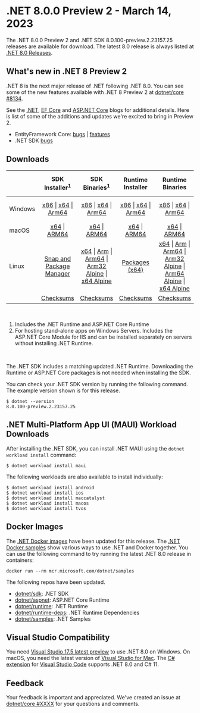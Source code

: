 # .NET 8.0.0 Preview 2 - March 14, 2023

The .NET 8.0.0 Preview 2 and .NET SDK 8.0.100-preview.2.23157.25 releases are available for download. The latest 8.0 release is always listed at [.NET 8.0 Releases](../README.md).

## What's new in .NET 8 Preview 2

.NET 8 is the next major release of .NET following .NET 8.0. You can see some of the new features available with .NET 8 Preview 2 at [dotnet/core #8134](https://github.com/dotnet/core/issues/8134).

See the [.NET][dotnet-blog], [EF Core][ef-blog] and [ASP.NET Core][aspnet-blog] blogs for additional details.
Here is list of some of the additions and updates we're excited to bring in Preview 2.

* EntityFramework Core: [bugs][ef_bugs] | [features][ef_features]
* .NET SDK [bugs][sdk_bugs]

## Downloads

|           | SDK Installer<sup>1</sup>                        | SDK Binaries<sup>1</sup>                 | Runtime Installer                                        | Runtime Binaries                                 | ASP.NET Core Runtime           |Windows Desktop Runtime          |
| --------- | :------------------------------------------:     | :----------------------:                 | :---------------------------:                            | :-------------------------:                      | :-----------------:            | :-----------------:            |
| Windows   | [x86][dotnet-sdk-win-x86.exe] \| [x64][dotnet-sdk-win-x64.exe] \| [Arm64][dotnet-sdk-win-arm64.exe] | [x86][dotnet-sdk-win-x86.zip] \| [x64][dotnet-sdk-win-x64.zip] \|  [Arm64][dotnet-sdk-win-arm64.zip] | [x86][dotnet-runtime-win-x86.exe] \| [x64][dotnet-runtime-win-x64.exe] \| [Arm64][dotnet-runtime-win-arm64.exe] | [x86][dotnet-runtime-win-x86.zip] \| [x64][dotnet-runtime-win-x64.zip] \| [Arm64][dotnet-runtime-win-arm64.zip] | [x86][aspnetcore-runtime-win-x86.exe] \| [x64][aspnetcore-runtime-win-x64.exe] \|<br> [Hosting Bundle][dotnet-hosting-win.exe]<sup>2</sup> | [x86][windowsdesktop-runtime-win-x86.exe] \| [x64][windowsdesktop-runtime-win-x64.exe] \| [Arm64][windowsdesktop-runtime-win-arm64.exe] |
| macOS     | [x64][dotnet-sdk-osx-x64.pkg] \| [ARM64][dotnet-sdk-osx-arm64.pkg] | [x64][dotnet-sdk-osx-x64.tar.gz] \| [ARM64][dotnet-sdk-osx-arm64.tar.gz]  | [x64][dotnet-runtime-osx-x64.pkg] \| [ARM64][dotnet-runtime-osx-arm64.pkg] | [x64][dotnet-runtime-osx-x64.tar.gz] \| [ARM64][dotnet-runtime-osx-arm64.tar.gz]| [x64][aspnetcore-runtime-osx-x64.tar.gz] \| [ARM64][aspnetcore-runtime-osx-arm64.tar.gz] | - |<sup>1</sup>
| Linux     |  [Snap and Package Manager](../install-linux.md)  | [x64][dotnet-sdk-linux-x64.tar.gz] \| [Arm][dotnet-sdk-linux-arm.tar.gz]  \| [Arm64][dotnet-sdk-linux-arm64.tar.gz] \| [Arm32 Alpine][dotnet-sdk-linux-musl-arm.tar.gz]  \| [x64 Alpine][dotnet-sdk-linux-musl-x64.tar.gz] | [Packages (x64)][linux-packages] | [x64][dotnet-runtime-linux-x64.tar.gz] \| [Arm][dotnet-runtime-linux-arm.tar.gz] \| [Arm64][dotnet-runtime-linux-arm64.tar.gz] \| [Arm32 Alpine][dotnet-runtime-linux-musl-arm.tar.gz] \| [Arm64 Alpine][dotnet-runtime-linux-musl-arm64.tar.gz] \| [x64 Alpine][dotnet-runtime-linux-musl-x64.tar.gz]  | [x64][aspnetcore-runtime-linux-x64.tar.gz]<sup>1</sup>  \| [Arm][aspnetcore-runtime-linux-arm.tar.gz]<sup>1</sup> \| [Arm64][aspnetcore-runtime-linux-arm64.tar.gz]<sup>1</sup> \| [x64 Alpine][aspnetcore-runtime-linux-musl-x64.tar.gz] | - | <sup>1</sup> |
|  | [Checksums][checksums-sdk]                             | [Checksums][checksums-sdk]                                      | [Checksums][checksums-runtime]                             | [Checksums][checksums-runtime]  | [Checksums][checksums-runtime]  | [Checksums][checksums-runtime]

</br>

1. Includes the .NET Runtime and ASP.NET Core Runtime
2. For hosting stand-alone apps on Windows Servers. Includes the ASP.NET Core Module for IIS and can be installed separately on servers without installing .NET Runtime.

</br>

The .NET SDK includes a matching updated .NET Runtime. Downloading the Runtime or ASP.NET Core packages is not needed when installing the SDK.

You can check your .NET SDK version by running the following command. The example version shown is for this release.

```console
$ dotnet --version
8.0.100-preview.2.23157.25
```

## .NET Multi-Platform App UI (MAUI) Workload Downloads

 After installing the .NET SDK, you can install .NET MAUI using the `dotnet workload install` command:

 ```console
 $ dotnet workload install maui
 ```

 The following workloads are also available to install individually:

 ```console
 $ dotnet workload install android
 $ dotnet workload install ios
 $ dotnet workload install maccatalyst
 $ dotnet workload install macos
 $ dotnet workload install tvos
 ```

## Docker Images

The [.NET Docker images](https://hub.docker.com/_/microsoft-dotnet) have been updated for this release. The [.NET Docker samples](https://github.com/dotnet/dotnet-docker/blob/main/samples/README.md) show various ways to use .NET and Docker together. You can use the following command to try running the latest .NET 8.0 release in containers:

```console
docker run --rm mcr.microsoft.com/dotnet/samples
```

The following repos have been updated.

* [dotnet/sdk](https://hub.docker.com/_/microsoft-dotnet-sdk/): .NET SDK
* [dotnet/aspnet](https://hub.docker.com/_/microsoft-dotnet-aspnet/): ASP.NET Core Runtime
* [dotnet/runtime](https://hub.docker.com/_/microsoft-dotnet-runtime/): .NET Runtime
* [dotnet/runtime-deps](https://hub.docker.com/_/microsoft-dotnet-runtime-deps/): .NET Runtime Dependencies
* [dotnet/samples](https://hub.docker.com/_/microsoft-dotnet-samples/): .NET Samples

## Visual Studio Compatibility

You need [Visual Studio 17.5 latest preview](https://visualstudio.microsoft.com) to use .NET 8.0 on Windows. On macOS, you need the latest version of [Visual Studio for Mac](https://visualstudio.microsoft.com/vs/mac/). The [C# extension](https://code.visualstudio.com/docs/languages/dotnet) for [Visual Studio Code](https://code.visualstudio.com/) supports .NET 8.0 and C# 11.


## Feedback

Your feedback is important and appreciated. We've created an issue at [dotnet/core #XXXX](https://github.com/dotnet/core/issues/XXXX) for your questions and comments.

[blob-runtime]: https://dotnetcli.blob.core.windows.net/dotnet/Runtime/
[blob-sdk]: https://dotnetcli.blob.core.windows.net/dotnet/Sdk/
[release-notes]: https://github.com/dotnet/core/blob/main/release-notes/8.0/preview/8.0.0-preview.2.md

[checksums-runtime]: https://dotnetcli.blob.core.windows.net/dotnet/checksums/8.0.0-preview.2-sha.txt
[checksums-sdk]: https://dotnetcli.blob.core.windows.net/dotnet/checksums/8.0.0-preview.2-sha.txt

[linux-install]: https://learn.microsoft.com/dotnet/core/install/linux
[linux-setup]: https://github.com/dotnet/core/blob/main/Documentation/linux-setup.md

[dotnet-blog]:  https://devblogs.microsoft.com/dotnet/announcing-dotnet-8-preview-2
[aspnet-blog]: https://devblogs.microsoft.com/dotnet/asp-net-core-updates-in-dotnet-8-preview-2/
[ef-blog]: https://devblogs.microsoft.com/dotnet/announcing-ef8-preview-2/
[ef_bugs]: https://github.com/dotnet/efcore/issues?q=is%3Aissue+milestone%3A8.0.0-preview1+is%3Aclosed+label%3Atype-bug
[ef_features]: https://github.com/dotnet/efcore/issues?q=is%3Aissue+milestone%3A8.0.0-preview1+is%3Aclosed+label%3Atype-enhancement

[aspnet_bugs]: https://github.com/aspnet/AspNetCore/issues?q=is%3Aissue+milestone%3A8.0.0-preview1+label%3ADone+label%3Abug
[aspnet_features]: https://github.com/aspnet/AspNetCore/issues?q=is%3Aissue+milestone%3A8.0.0-preview1+label%3ADone+label%3Aenhancement
[runtime_bugs]: https://github.com/dotnet/runtime/issues?utf8=%E2%9C%93&q=is%3Aissue+milestone%3A8.0+label%3Abug+
[runtime_features]: https://github.com/dotnet/runtime/issues?q=is%3Aissue+milestone%3A8.0+label%3Aenhancement

[sdk_bugs]: https://github.com/dotnet/sdk/issues?q=is%3Aissue+is%3Aclosed+milestone%3A8.0.1xx
[linux-packages]: 8.0.0-preview.2-install-instructions.md


[//]: # ( Runtime 8.0.0-preview.2.23128.3)
[dotnet-runtime-linux-arm.tar.gz]: https://download.visualstudio.microsoft.com/download/pr/1fe1fa52-f44f-4e97-9b80-03c91eaec094/f8c6e96815e2ea4d697b4cd5c7d09e3b/dotnet-runtime-8.0.0-preview.2.23128.3-linux-arm.tar.gz
[dotnet-runtime-linux-arm64.tar.gz]: https://download.visualstudio.microsoft.com/download/pr/31b60621-dcaf-4b89-83c6-cd9cc5657350/6a5b181b84409a029d80acc94c0387b5/dotnet-runtime-8.0.0-preview.2.23128.3-linux-arm64.tar.gz
[dotnet-runtime-linux-musl-arm.tar.gz]: https://download.visualstudio.microsoft.com/download/pr/83e2d5a9-d10c-4fb0-ba36-79ecefa276ba/1a94872fad223cf1896a3655a3a71fb5/dotnet-runtime-8.0.0-preview.2.23128.3-linux-musl-arm.tar.gz
[dotnet-runtime-linux-musl-arm64.tar.gz]: https://download.visualstudio.microsoft.com/download/pr/e2fc9e6f-b989-4fa3-be19-4bb241196f51/5fe0d03193b94d66cebcbb34908f0726/dotnet-runtime-8.0.0-preview.2.23128.3-linux-musl-arm64.tar.gz
[dotnet-runtime-linux-musl-x64.tar.gz]: https://download.visualstudio.microsoft.com/download/pr/5967473b-a9ac-48e7-bc55-6d29d08c2561/8363715ad3db857ebe94b2296bc8b8dd/dotnet-runtime-8.0.0-preview.2.23128.3-linux-musl-x64.tar.gz
[dotnet-runtime-linux-x64.tar.gz]: https://download.visualstudio.microsoft.com/download/pr/f74940ab-c6c8-4464-8a4d-a1149a9dc965/c774b22355f65c13101937cbd2a79071/dotnet-runtime-8.0.0-preview.2.23128.3-linux-x64.tar.gz
[dotnet-runtime-osx-arm64.pkg]: https://download.visualstudio.microsoft.com/download/pr/e6a7dd4d-46c5-4ad2-9512-e2759a6796fe/f4b996a2a5c33c548d03b80d5f5226a2/dotnet-runtime-8.0.0-preview.2.23128.3-osx-arm64.pkg
[dotnet-runtime-osx-arm64.tar.gz]: https://download.visualstudio.microsoft.com/download/pr/6651d249-9e3a-4726-9733-76307787c213/445ad516907a2939a3da383501e51cfe/dotnet-runtime-8.0.0-preview.2.23128.3-osx-arm64.tar.gz
[dotnet-runtime-osx-x64.pkg]: https://download.visualstudio.microsoft.com/download/pr/94271da7-60cd-435c-b273-c03c3b866ac4/9f3612d079ced4b017aec3e917a3fb45/dotnet-runtime-8.0.0-preview.2.23128.3-osx-x64.pkg
[dotnet-runtime-osx-x64.tar.gz]: https://download.visualstudio.microsoft.com/download/pr/79a747b1-a7b8-432f-a641-fdc528f4d885/242cab0619683336965c964038e57ff7/dotnet-runtime-8.0.0-preview.2.23128.3-osx-x64.tar.gz
[dotnet-runtime-win-arm64.exe]: https://download.visualstudio.microsoft.com/download/pr/46991efb-2af2-4c02-82f3-ec023db2e7ea/c77a545c316ce63e88621bdf30cfb939/dotnet-runtime-8.0.0-preview.2.23128.3-win-arm64.exe
[dotnet-runtime-win-arm64.zip]: https://download.visualstudio.microsoft.com/download/pr/f988fdd3-2f90-4222-847e-0d9cc55ca314/b4bee913b5570e3c82c74b0d41554f8b/dotnet-runtime-8.0.0-preview.2.23128.3-win-arm64.zip
[dotnet-runtime-win-x64.exe]: https://download.visualstudio.microsoft.com/download/pr/207e554d-fbf1-4238-a4b5-087425a29f51/8daf5a8c93f93b95e044cbb6b393bc3c/dotnet-runtime-8.0.0-preview.2.23128.3-win-x64.exe
[dotnet-runtime-win-x64.zip]: https://download.visualstudio.microsoft.com/download/pr/7fbb862a-d582-4d1e-a6e6-67a69e1822af/baff37166c711b1242b8984a898088ba/dotnet-runtime-8.0.0-preview.2.23128.3-win-x64.zip
[dotnet-runtime-win-x86.exe]: https://download.visualstudio.microsoft.com/download/pr/c9178525-9791-47a3-8195-aed3e97884e4/07198c92dc8744cc9dc249c241e01ed0/dotnet-runtime-8.0.0-preview.2.23128.3-win-x86.exe
[dotnet-runtime-win-x86.zip]: https://download.visualstudio.microsoft.com/download/pr/3c3735db-0143-4999-a28e-b1500ed60057/fd6fefa4583e6324762ad1299cdeab6a/dotnet-runtime-8.0.0-preview.2.23128.3-win-x86.zip

[//]: # ( WindowsDesktop 8.0.0-preview.2.23128.5)
[windowsdesktop-runtime-win-arm64.exe]: https://download.visualstudio.microsoft.com/download/pr/7719c1f6-0a3c-4639-88b9-68d9fa7ad6b6/3e0ae6d7eb42cfded0b243f66f6bd60b/windowsdesktop-runtime-8.0.0-preview.2.23128.5-win-arm64.exe
[windowsdesktop-runtime-win-arm64.zip]: https://download.visualstudio.microsoft.com/download/pr/f9c1a74b-a647-477d-96bd-a138ece231df/371d2c9c8ad603903367a2623c15845f/windowsdesktop-runtime-8.0.0-preview.2.23128.5-win-arm64.zip
[windowsdesktop-runtime-win-x64.exe]: https://download.visualstudio.microsoft.com/download/pr/fbf2b09d-94c1-4dc8-909c-b586d263a633/1b55ad91c53b45a3705f6fa271b5753d/windowsdesktop-runtime-8.0.0-preview.2.23128.5-win-x64.exe
[windowsdesktop-runtime-win-x64.zip]: https://download.visualstudio.microsoft.com/download/pr/6e9f9d07-7d1e-43f5-bbe4-bd5d59739733/9663e9b1fffe20978c7a74dc01276e9e/windowsdesktop-runtime-8.0.0-preview.2.23128.5-win-x64.zip
[windowsdesktop-runtime-win-x86.exe]: https://download.visualstudio.microsoft.com/download/pr/9ac13759-6661-4d3b-910d-81b922ca3290/34729748c5fb074fcdf9876dd8fa0498/windowsdesktop-runtime-8.0.0-preview.2.23128.5-win-x86.exe
[windowsdesktop-runtime-win-x86.zip]: https://download.visualstudio.microsoft.com/download/pr/44bcefee-91fa-46a6-82c3-6d1b8efe1741/83034a3c41294cc40a34e0dad5619c72/windowsdesktop-runtime-8.0.0-preview.2.23128.5-win-x86.zip

[//]: # ( ASP 8.0.0-preview.2.23153.2)
[aspnetcore-runtime-linux-arm.tar.gz]: https://download.visualstudio.microsoft.com/download/pr/ac41f19c-570a-4fcb-bcef-0fce300429ee/462d353178f0551e92f0f480d34a0812/aspnetcore-runtime-8.0.0-preview.2.23153.2-linux-arm.tar.gz
[aspnetcore-runtime-linux-arm64.tar.gz]: https://download.visualstudio.microsoft.com/download/pr/87c69e56-17b4-4346-995d-14242e2ec5bb/b656ba5e42d9d96ba065a4d0f971590b/aspnetcore-runtime-8.0.0-preview.2.23153.2-linux-arm64.tar.gz
[aspnetcore-runtime-linux-musl-arm.tar.gz]: https://download.visualstudio.microsoft.com/download/pr/7bbbd453-d4d8-4b59-ba02-5003d55bba07/a1f898e34226cb6fb7dcac8cc686dbe8/aspnetcore-runtime-8.0.0-preview.2.23153.2-linux-musl-arm.tar.gz
[aspnetcore-runtime-linux-musl-arm64.tar.gz]: https://download.visualstudio.microsoft.com/download/pr/4c12892a-4978-4f31-a5db-8d3d61332199/16428bd7f55d2c84d2a922405283ecf1/aspnetcore-runtime-8.0.0-preview.2.23153.2-linux-musl-arm64.tar.gz
[aspnetcore-runtime-linux-musl-x64.tar.gz]: https://download.visualstudio.microsoft.com/download/pr/57b321b0-2e26-42b7-a8ac-51d02bf166a3/6002ae90405d0afd8674ee5225961db5/aspnetcore-runtime-8.0.0-preview.2.23153.2-linux-musl-x64.tar.gz
[aspnetcore-runtime-linux-x64.tar.gz]: https://download.visualstudio.microsoft.com/download/pr/930d8abc-009c-47c8-97cc-4c61ca7a74ef/7a116b9554c6db0d84f53937f89d5240/aspnetcore-runtime-8.0.0-preview.2.23153.2-linux-x64.tar.gz
[aspnetcore-runtime-osx-arm64.tar.gz]: https://download.visualstudio.microsoft.com/download/pr/af525c46-4f32-4fb6-9435-522cb5f6b8e5/2323948790b195eebccfa5121d434e74/aspnetcore-runtime-8.0.0-preview.2.23153.2-osx-arm64.tar.gz
[aspnetcore-runtime-osx-x64.tar.gz]: https://download.visualstudio.microsoft.com/download/pr/8bf4989d-9696-45f8-af31-afd2a7fc5ca9/0892caa5dcc0ee2b342d85963610fe15/aspnetcore-runtime-8.0.0-preview.2.23153.2-osx-x64.tar.gz
[aspnetcore-runtime-win-arm64.zip]: https://download.visualstudio.microsoft.com/download/pr/0a1a518b-3ce4-4b69-a9dc-793760104a1c/cd3b44f49739c57b3e0ee0854ee3c54a/aspnetcore-runtime-8.0.0-preview.2.23153.2-win-arm64.zip
[aspnetcore-runtime-win-x64.exe]: https://download.visualstudio.microsoft.com/download/pr/b3979a0b-35a9-4f3e-9cdc-7049d333005c/4d47b2f55a3974c93462c715f46384cf/aspnetcore-runtime-8.0.0-preview.2.23153.2-win-x64.exe
[aspnetcore-runtime-win-x64.zip]: https://download.visualstudio.microsoft.com/download/pr/9d45b8bf-f308-4c68-9b76-07f612c66add/59cdbd09d2e49fea0ec7b798ce59121f/aspnetcore-runtime-8.0.0-preview.2.23153.2-win-x64.zip
[aspnetcore-runtime-win-x86.exe]: https://download.visualstudio.microsoft.com/download/pr/9c77d920-9a7e-400f-bbd2-7062857b4481/8ec60d90333399f857b9e1b18e42ee8e/aspnetcore-runtime-8.0.0-preview.2.23153.2-win-x86.exe
[aspnetcore-runtime-win-x86.zip]: https://download.visualstudio.microsoft.com/download/pr/94b02d11-90e9-41f8-8dd1-e9b1551c2596/f955ed50c422a27cb1e076020e5b2473/aspnetcore-runtime-8.0.0-preview.2.23153.2-win-x86.zip
[dotnet-hosting-win.exe]: https://download.visualstudio.microsoft.com/download/pr/09af9a4b-7cd4-425e-b9ce-25579faaf528/99930a6816270440fee1268a6652cb34/dotnet-hosting-8.0.0-preview.2.23153.2-win.exe

[//]: # ( SDK 8.0.100-preview.2.23157.25)
[dotnet-sdk-linux-arm.tar.gz]: https://download.visualstudio.microsoft.com/download/pr/ba3b846b-fe26-4797-bfb6-3a2a611943af/4f97df1d2f5886b30809dfc3144111f6/dotnet-sdk-8.0.100-preview.2.23157.25-linux-arm.tar.gz
[dotnet-sdk-linux-arm64.tar.gz]: https://download.visualstudio.microsoft.com/download/pr/5ca09c3e-e6c0-4ea2-bc1c-371cc4d0b79a/f05e4e38788662b2e226bf75569e42aa/dotnet-sdk-8.0.100-preview.2.23157.25-linux-arm64.tar.gz
[dotnet-sdk-linux-musl-arm.tar.gz]: https://download.visualstudio.microsoft.com/download/pr/fbe6986c-d1a2-47be-b479-9adf9001ba15/d789b0f1421729f0a62ee3360184eaaf/dotnet-sdk-8.0.100-preview.2.23157.25-linux-musl-arm.tar.gz
[dotnet-sdk-linux-musl-arm64.tar.gz]: https://download.visualstudio.microsoft.com/download/pr/320c9224-81a3-4726-bdc6-88adb8391ec4/b1073d8f721ab4131892263b82f85529/dotnet-sdk-8.0.100-preview.2.23157.25-linux-musl-arm64.tar.gz
[dotnet-sdk-linux-musl-x64.tar.gz]: https://download.visualstudio.microsoft.com/download/pr/3394d9eb-aac2-4f47-b98b-94c0c89669d6/ebf994a7e8ac6e1c67ae2acccc6ed5c3/dotnet-sdk-8.0.100-preview.2.23157.25-linux-musl-x64.tar.gz
[dotnet-sdk-linux-x64.tar.gz]: https://download.visualstudio.microsoft.com/download/pr/a042ab5b-f160-4621-ac14-77be759167d7/373e6e8ae9381ffc1ba853bb6542d55c/dotnet-sdk-8.0.100-preview.2.23157.25-linux-x64.tar.gz
[dotnet-sdk-osx-arm64.pkg]: https://download.visualstudio.microsoft.com/download/pr/9bb7054e-4547-4021-b46f-edee2428b10d/1dbe4945aabec0cd9c8b15080ec98b37/dotnet-sdk-8.0.100-preview.2.23157.25-osx-arm64.pkg
[dotnet-sdk-osx-arm64.tar.gz]: https://download.visualstudio.microsoft.com/download/pr/62c49e14-4f0a-4698-aa08-8d77d383fa8f/909bb059d035324ddc2e8a8fdb77a01e/dotnet-sdk-8.0.100-preview.2.23157.25-osx-arm64.tar.gz
[dotnet-sdk-osx-x64.pkg]: https://download.visualstudio.microsoft.com/download/pr/d22c5e44-5ddc-41c2-bc23-cc7cbf7bed72/25e24c6de0c41648965533073cfba2c2/dotnet-sdk-8.0.100-preview.2.23157.25-osx-x64.pkg
[dotnet-sdk-osx-x64.tar.gz]: https://download.visualstudio.microsoft.com/download/pr/6a390a1a-2d50-4ea3-a5f7-0a945b30a436/1968bbba00d7c4a3d2f0b8d13002d77e/dotnet-sdk-8.0.100-preview.2.23157.25-osx-x64.tar.gz
[dotnet-sdk-win-arm64.exe]: https://download.visualstudio.microsoft.com/download/pr/c53014ba-5042-472f-bba4-0132cb9af3bd/88871b19317e841753a69f693ccbee91/dotnet-sdk-8.0.100-preview.2.23157.25-win-arm64.exe
[dotnet-sdk-win-arm64.zip]: https://download.visualstudio.microsoft.com/download/pr/79a658c6-b6aa-4c02-9e63-77c153b809d6/6425c500ef3be2bb958f9fbe4ee06917/dotnet-sdk-8.0.100-preview.2.23157.25-win-arm64.zip
[dotnet-sdk-win-x64.exe]: https://download.visualstudio.microsoft.com/download/pr/324e1250-4406-4e9e-ab37-c44c7f584e1f/ebb40cc17c3f757386a90f9499cf0d93/dotnet-sdk-8.0.100-preview.2.23157.25-win-x64.exe
[dotnet-sdk-win-x64.zip]: https://download.visualstudio.microsoft.com/download/pr/42e8780b-d8eb-4c1e-b8d6-ab7b44d5e273/a7b8f51ea935fdee14c871a3d1b11001/dotnet-sdk-8.0.100-preview.2.23157.25-win-x64.zip
[dotnet-sdk-win-x86.exe]: https://download.visualstudio.microsoft.com/download/pr/cb781990-a87b-40ab-a4d0-42c8ea899be1/39cf83e15e54c382658f9c8334994bbd/dotnet-sdk-8.0.100-preview.2.23157.25-win-x86.exe
[dotnet-sdk-win-x86.zip]: https://download.visualstudio.microsoft.com/download/pr/24c994d9-faf9-4222-a9a2-843390f22a50/4898b52495aaff3b76181d919c185bbb/dotnet-sdk-8.0.100-preview.2.23157.25-win-x86.zip
